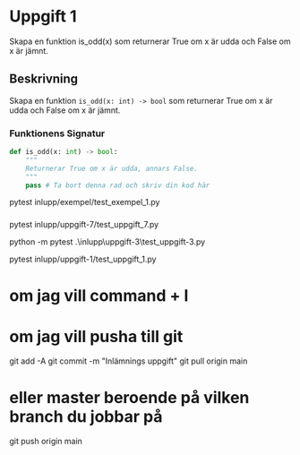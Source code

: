 # Uppgift 1

Skapa en funktion is_odd(x) som returnerar True om x är udda och False om x är jämnt.

## Beskrivning

Skapa en funktion `is_odd(x: int) -> bool` som returnerar True om x är udda och False om x är jämnt.

### Funktionens Signatur

```python
def is_odd(x: int) -> bool:
    """
    Returnerar True om x är udda, annars False.
    """
    pass # Ta bort denna rad och skriv din kod här
```

pytest inlupp/exempel/test_exempel_1.py 


 ### 
pytest inlupp/uppgift-7/test_uppgift_7.py

python -m pytest .\inlupp\uppgift-3\test_uppgift-3.py  

 pytest inlupp/uppgift-1/test_uppgift_1.py

 # om jag vill command + l

# om jag vill pusha till git 
 git add -A
git commit -m "Inlämnings uppgift"
git pull origin main
# eller master beroende på vilken branch du jobbar på
git push origin main
